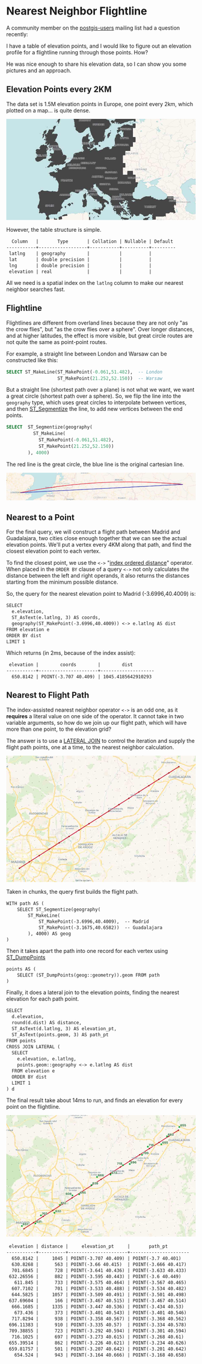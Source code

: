 # Nearest Neighbor Flightline

A community member on the [postgis-users](https://lists.osgeo.org/listinfo/postgis-users) mailing list had a question recently: 

  I have a table of elevation points, and I would like to figure out
  an elevation profile for a flightline running through those points. How?

He was nice enough to share his elevation data, so I can show you some pictures and an approach.

## Elevation Points every 2KM

The data set is 1.5M elevation points in Europe, one point every 2km, which plotted on a map... is quite dense.

![Europe](img/europe.jpg)

However, the table structure is simple.

```
  Column   |       Type       | Collation | Nullable | Default 
-----------+------------------+-----------+----------+---------
 latlng    | geography        |           |          | 
 lat       | double precision |           |          | 
 lng       | double precision |           |          | 
 elevation | real             |           |          | 
```

All we need is a spatial index on the `latlng` column to make our nearest neighbor searches fast.

## Flightline

Flightlines are different from overland lines because they are not only "as the crow flies", but "as the crow flies over a sphere". Over longer distances, and at higher latitudes, the effect is more visible, but great circle routes are not quite the same as point-point routes.

For example, a straight line between London and Warsaw can be constructed like this:

```sql
SELECT ST_MakeLine(ST_MakePoint(-0.061,51.482),  -- London
                   ST_MakePoint(21.252,52.150))  -- Warsaw
```

But a straight line (shortest path over a plane) is not what we want, we want a great circle (shortest path over a sphere). So, we flip the line into the `geography` type, which uses great circles to interpolate between vertices, and then [ST_Segmentize](http://postgis.net/docs/ST_Segmentize.html) the line, to add new vertices between the end points.

```sql
SELECT  ST_Segmentize(geography(
          ST_MakeLine(
            ST_MakePoint(-0.061,51.482), 
            ST_MakePoint(21.252,52.150))
        ), 4000)
```

The red line is the great circle, the blue line is the original cartesian line.

![Europe](img/greatcircle.jpg)

## Nearest to a Point

For the final query, we will construct a flight path between Madrid and Guadalajara, two cities close enough together that we can see the actual elevation points. We'll put a vertex every 4KM along that path, and find the closest elevation point to each vertex.

To find the closest point, we use the `<->` "[index ordered distance](https://www.postgis.net/workshops/postgis-intro/knn.html)" operator. When placed in the `ORDER BY` clause of a query `<->` not only calculates the distance between the left and right operands, it also returns the distances starting from the minimum possible distance.

So, the query for the nearest elevation point to Madrid (-3.6996,40.4009) is:

```
SELECT 
  e.elevation, 
  ST_AsText(e.latlng, 3) AS coords,
  geography(ST_MakePoint(-3.6996,40.4009)) <-> e.latlng AS dist
FROM elevation e
ORDER BY dist
LIMIT 1
```

Which returns (in 2ms, because of the index assist):

```
 elevation |        coords        |        dist        
-----------+----------------------+--------------------
  650.8142 | POINT(-3.707 40.409) | 1045.4185642910293
```

## Nearest to Flight Path

The index-assisted nearest neighbor operator `<->` is an odd one, as it **requires** a literal value on one side of the operator. It cannot take in two variable arguments, so how do we join up our flight path, which will have more than one point, to the elevation grid?

The answer is to use a [LATERAL JOIN](https://blog.crunchydata.com/blog/iterators-in-postgresql-with-lateral-joins) to control the iteration and supply the flight path points, one at a time, to the nearest neighbor calculation.

![Nearest](img/nearest1.jpg)

Taken in chunks, the query first builds the flight path.

```
WITH path AS (
    SELECT ST_Segmentize(geography(
        ST_MakeLine(
            ST_MakePoint(-3.6996,40.4009),  -- Madrid
            ST_MakePoint(-3.1675,40.6582))  -- Guadalajara
        ), 4000) AS geog
)
```

Then it takes apart the path into one record for each vertex using [ST_DumpPoints](http://postgis.net/docs/ST_DumpPoints.html)

```
points AS (
    SELECT (ST_DumpPoints(geog::geometry)).geom FROM path
)
```

Finally, it does a lateral join to the elevation points, finding the nearest elevation for each path point.

```
SELECT 
  d.elevation, 
  round(d.dist) AS distance,
  ST_AsText(d.latlng, 3) AS elevation_pt, 
  ST_AsText(points.geom, 3) AS path_pt
FROM points
CROSS JOIN LATERAL (
  SELECT 
    e.elevation, e.latlng, 
    points.geom::geography <-> e.latlng AS dist
  FROM elevation e
  ORDER BY dist
  LIMIT 1
) d
```

The final result take about 14ms to run, and finds an elevation for every point on the flightline.

![Nearest](img/nearest2.jpg)

```
 elevation | distance |     elevation_pt     |       path_pt        
-----------+----------+----------------------+----------------------
  650.8142 |     1045 | POINT(-3.707 40.409) | POINT(-3.7 40.401)
  630.8268 |      563 | POINT(-3.66 40.415)  | POINT(-3.666 40.417)
  701.6845 |      728 | POINT(-3.641 40.436) | POINT(-3.633 40.433)
 632.26556 |      882 | POINT(-3.595 40.443) | POINT(-3.6 40.449)
   611.845 |      733 | POINT(-3.575 40.464) | POINT(-3.567 40.465)
  607.7102 |      701 | POINT(-3.533 40.488) | POINT(-3.534 40.482)
  644.5825 |     1057 | POINT(-3.509 40.491) | POINT(-3.501 40.498)
 637.69604 |      166 | POINT(-3.467 40.515) | POINT(-3.467 40.514)
  666.1685 |     1335 | POINT(-3.447 40.536) | POINT(-3.434 40.53)
   673.436 |      373 | POINT(-3.401 40.543) | POINT(-3.401 40.546)
  717.8294 |      938 | POINT(-3.358 40.567) | POINT(-3.368 40.562)
 696.11383 |      910 | POINT(-3.335 40.57)  | POINT(-3.334 40.578)
 709.38855 |      723 | POINT(-3.292 40.594) | POINT(-3.301 40.594)
  716.1025 |      697 | POINT(-3.273 40.615) | POINT(-3.268 40.61)
 655.39514 |      862 | POINT(-3.226 40.621) | POINT(-3.234 40.626)
 659.81757 |      501 | POINT(-3.207 40.642) | POINT(-3.201 40.642)
   654.524 |      943 | POINT(-3.164 40.666) | POINT(-3.168 40.658)
```


